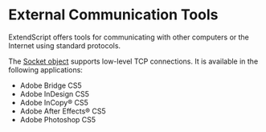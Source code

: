 <a id="external-communication-tools"></a>

# External Communication Tools

ExtendScript offers tools for communicating with other computers or the Internet using standard
protocols.

The [Socket object](socket-object.md#socket-object) supports low-level TCP connections. It is available in the following applications:

- Adobe Bridge CS5
- Adobe InDesign CS5
- Adobe InCopy® CS5
- Adobe After Effects® CS5
- Adobe Photoshop CS5
